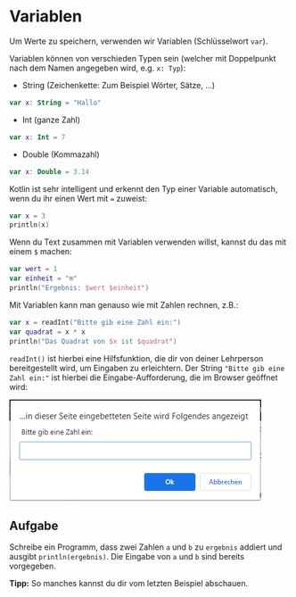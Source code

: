 # Variablen

Um Werte zu speichern, verwenden wir Variablen (Schlüsselwort `var`).

Variablen können von verschieden Typen sein (welcher mit Doppelpunkt nach dem Namen angegeben wird, e.g. `x: Typ`):

- String (Zeichenkette: Zum Beispiel Wörter, Sätze, ...)
```kotlin
var x: String = "Hallo"
```

- Int (ganze Zahl)
```kotlin
var x: Int = 7
```

- Double (Kommazahl)
```kotlin
var x: Double = 3.14
```

Kotlin ist sehr intelligent und erkennt den Typ einer Variable automatisch, wenn du ihr einen Wert mit `=` zuweist:

```kotlin
var x = 3
println(x)
```

Wenn du Text zusammen mit Variablen verwenden willst, kannst du das mit einem `$` machen:
```kotlin
var wert = 1
var einheit = "m"
println("Ergebnis: $wert $einheit")
```

Mit Variablen kann man genauso wie mit Zahlen rechnen, z.B.:

```kotlin
var x = readInt("Bitte gib eine Zahl ein:")
var quadrat = x * x
println("Das Quadrat von $x ist $quadrat")
```

`readInt()` ist hierbei eine Hilfsfunktion, die dir von deiner Lehrperson bereitgestellt wird, um Eingaben zu erleichtern.
Der String `"Bitte gib eine Zahl ein:"` ist hierbei die Eingabe-Aufforderung, die im Browser geöffnet wird:

![](/images/alert.png)

## Aufgabe

Schreibe ein Programm, dass zwei Zahlen `a` und `b` zu `ergebnis` addiert und ausgibt `println(ergebnis)`.
Die Eingabe von `a` und `b` sind bereits vorgegeben.

**Tipp:** So manches kannst du dir vom letzten Beispiel abschauen.